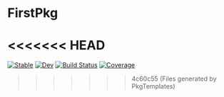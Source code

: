 # FirstPkg
<<<<<<< HEAD
=======

[![Stable](https://img.shields.io/badge/docs-stable-blue.svg)](https://Mehdilotfi7.github.io/FirstPkg.jl/stable/)
[![Dev](https://img.shields.io/badge/docs-dev-blue.svg)](https://Mehdilotfi7.github.io/FirstPkg.jl/dev/)
[![Build Status](https://github.com/Mehdilotfi7/FirstPkg.jl/actions/workflows/CI.yml/badge.svg?branch=main)](https://github.com/Mehdilotfi7/FirstPkg.jl/actions/workflows/CI.yml?query=branch%3Amain)
[![Coverage](https://codecov.io/gh/Mehdilotfi7/FirstPkg.jl/branch/main/graph/badge.svg)](https://codecov.io/gh/Mehdilotfi7/FirstPkg.jl)
>>>>>>> 4c60c55 (Files generated by PkgTemplates)
